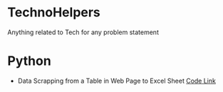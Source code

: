 # TechnoHelpers
Anything related to Tech for any problem statement

# Python
  * Data Scrapping from a Table in Web Page to Excel Sheet [Code Link](https://github.com/NiksTheLearner/TechnoHelpers/tree/Python)
